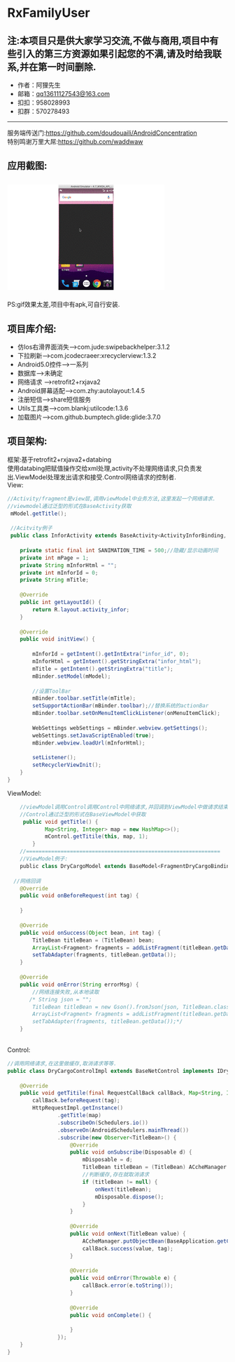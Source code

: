 RxFamilyUser
===
注:本项目只是供大家学习交流,不做与商用,项目中有些引入的第三方资源如果引起您的不满,请及时给我联系,并在第一时间删除.
-----
* 作者：阿狸先生
* 邮箱：qq13611127543@163.com
* 扣扣：958028993
* 扣群：570278493
----
服务端传送门:https://github.com/doudouaili/AndroidConcentration<br>
特别鸣谢万里大屌<Github>:https://github.com/waddwaw<br>

应用截图:
-------
![显示错误](https://github.com/doudouaili/RxFamilyUser/raw/master/gif/rxfamily.gif)<br>
-------
PS:gif效果太差,项目中有apk,可自行安装.

项目库介绍:
-------
  * 仿Ios右滑界面消失-->com.jude:swipebackhelper:3.1.2<br>
  * 下拉刷新-->com.jcodecraeer:xrecyclerview:1.3.2<br>
  * Android5.0控件-->一系列<br>
  * 数据库-->未确定<br>
  * 网络请求 -->retrofit2+rxjava2<br>
  * Android屏幕适配-->com.zhy:autolayout:1.4.5<br>
  * 注册短信-->share短信服务<br>
  * Utils工具类-->com.blankj:utilcode:1.3.6<br>
  * 加载图片-->com.github.bumptech.glide:glide:3.7.0<br>
      

项目架构:
-------
框架:基于retrofit2+rxjava2+databing<br>
使用databing把赋值操作交给xml处理,activity不处理网络请求,只负责发出.ViewModel处理发出请求和接受.Control网络请求的控制者.<br>
View:<br>
```java
//Activity/fragment是view层,调用viewModel中业务方法,这里发起一个网络请求.
//viewmodel通过泛型的形式在BaseActivity获取
 mModel.getTitle();
 
 //Acitvity例子
 public class InforActivity extends BaseActivity<ActivityInforBinding, InforModel> implements View.OnClickListener {

    private static final int SANIMATION_TIME = 500;//隐藏/显示动画时间
    private int mPage = 1;
    private String mInforHtml = "";
    private int mInforId = 0;
    private String mTitle;

    @Override
    public int getLayoutId() {
        return R.layout.activity_infor;
    }

    @Override
    public void initView() {

        mInforId = getIntent().getIntExtra("infor_id", 0);
        mInforHtml = getIntent().getStringExtra("infor_html");
        mTitle = getIntent().getStringExtra("title");
        mBinder.setModel(mModel);

        //设置ToolBar
        mBinder.toolbar.setTitle(mTitle);
        setSupportActionBar(mBinder.toolbar);//替换系统的actionBar
        mBinder.toolbar.setOnMenuItemClickListener(onMenuItemClick);

        WebSettings webSettings = mBinder.webview.getSettings();
        webSettings.setJavaScriptEnabled(true);
        mBinder.webview.loadUrl(mInforHtml);

        setListener();
        setRecyclerViewInit();
    }
}
```
ViewModel:<br>
```java
    //viewModel调用Control调用Control中网络请求,并回调到ViewModel中做请求结束的操作.
    //Control通过泛型的形式在BaseViewModel中获取
     public void getTitle() {
            Map<String, Integer> map = new HashMap<>();
            mControl.getTitile(this, map, 1);
        }
    //==============================================================
    //ViewModel例子:
    public class DryCargoModel extends BaseModel<FragmentDryCargoBinding, DryCargoControlImpl> {
  
  //网络回调
    @Override
    public void onBeforeRequest(int tag) {

    }

    @Override
    public void onSuccess(Object bean, int tag) {
        TitleBean titleBean = (TitleBean) bean;
        ArrayList<Fragment> fragments = addListFragment(titleBean.getData().size());
        setTabAdapter(fragments, titleBean.getData());
    }

    @Override
    public void onError(String errorMsg) {
        //网络连接失败,从本地读取
       /* String json = "";
        TitleBean titleBean = new Gson().fromJson(json, TitleBean.class);
        ArrayList<Fragment> fragments = addListFragment(titleBean.getData().size());
        setTabAdapter(fragments, titleBean.getData());*/
    }
    
```
Control:<br>
```java
//调用网络请求,在这里做缓存,取消请求等等.
public class DryCargoControlImpl extends BaseNetControl implements IDryCargoControl {

    @Override
    public void getTitile(final RequestCallBack callBack, Map<String, Integer> map, final int tag) {
        callBack.beforeRequest(tag);
        HttpRequestImpl.getInstance()
                .getTitle(map)
                .subscribeOn(Schedulers.io())
                .observeOn(AndroidSchedulers.mainThread())
                .subscribe(new Observer<TitleBean>() {
                    @Override
                    public void onSubscribe(Disposable d) {
                        mDisposable = d;
                        TitleBean titleBean = (TitleBean) ACcheManager.getObjectBean(BaseApplication.getContext(), ConstantUtil.STITLE_KEY);
                        //判断缓存,存在就取消请求
                        if (titleBean != null) {
                            onNext(titleBean);
                            mDisposable.dispose();
                        }
                    }

                    @Override
                    public void onNext(TitleBean value) {
                        ACcheManager.putObjectBean(BaseApplication.getContext(), ConstantUtil.STITLE_KEY, value, ACache.TIME_DAY);
                        callBack.success(value, tag);
                    }

                    @Override
                    public void onError(Throwable e) {
                        callBack.error(e.toString());
                    }

                    @Override
                    public void onComplete() {

                    }
                });
    }
}
```



